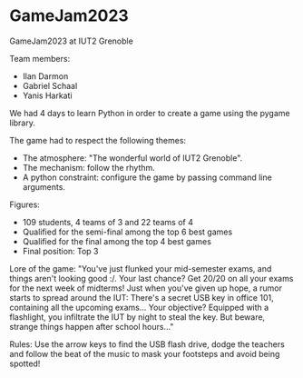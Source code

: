 # GameJam2023
GameJam2023 at IUT2 Grenoble

Team members:
- Ilan Darmon
- Gabriel Schaal
- Yanis Harkati

We had 4 days to learn Python in order to create a game using the pygame library.

The game had to respect the following themes:
- The atmosphere: "The wonderful world of IUT2 Grenoble".
- The mechanism: follow the rhythm.
- A python constraint: configure the game by passing command line arguments.


Figures:
- 109 students, 4 teams of 3 and 22 teams of 4
- Qualified for the semi-final among the top 6 best games
- Qualified for the final among the top 4 best games
- Final position: Top 3



Lore of the game:
"You've just flunked your mid-semester exams, and things aren't looking good :/. 
Your last chance? Get 20/20 on all your exams for the next week of midterms! 
Just when you've given up hope, a rumor starts to spread around the IUT:
There's a secret USB key in office 101, containing all the upcoming exams... 
Your objective? Equipped with a flashlight, you infiltrate the IUT by night to steal the key. But beware, strange things happen after school hours..."


Rules:
Use the arrow keys to find the USB flash drive, 
dodge the teachers and follow the beat of the music to mask your footsteps and avoid being spotted!





